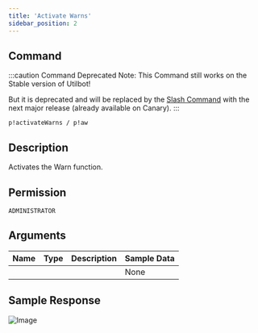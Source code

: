 ```yaml
---
title: 'Activate Warns'
sidebar_position: 2
---
```


## Command
:::caution Command Deprecated
Note: This Command still works on the Stable version of Utilbot!

But it is deprecated and will be replaced by the [Slash Command](../../admins/warns) with the next major release (already available on Canary).
:::
```
p!activateWarns / p!aw
```

## Description
Activates the Warn function.

## Permission
`ADMINISTRATOR`

## Arguments
| Name | Type | Description | Sample Data |
| ---- | ---- | ----------- | ----------- |
|  |  |  | None |

## Sample Response
![Image](https://cdn.herrtxbias.net/Discord_xeeQjoy6h9.png)
